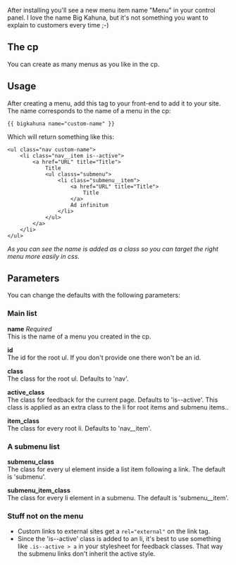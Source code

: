 After installing you'll see a new menu item name "Menu" in your control panel. I love the name Big Kahuna, but it's not something you want to explain to customers every time ;-)

## The cp
You can create as many menus as you like in the cp.

## Usage
After creating a menu, add this tag to your front-end to add it to your site. The name corresponds to the name of a menu in the cp:

    {{ bigkahuna name="custom-name" }}

Which will return something like this:

    <ul class="nav custom-name">
        <li class="nav__item is--active">
            <a href="URL" title="Title">
                Title
                <ul classs="submenu">
                    <li class="submenu__item">
                        <a href="URL" title="Title">
                            Title
                        </a>
                        Ad infinitum
                    </li>
                </ul>
            </a>
        </li>
    </ul>

_As you can see the name is added as a class so you can target the right menu more easily in css._

## Parameters
You can change the defaults with the following parameters:

### Main list
**name** _Required_  
This is the name of a menu you created in the cp.

**id**  
The id for the root ul. If you don't provide one there won't be an id.

**class**  
The class for the root ul. Defaults to 'nav'.

**active\_class**  
The class for feedback for the current page. Defaults to 'is--active'. This class is applied as an extra class to the li for root items and submenu items..

**item\_class**  
The class for every root li. Defaults to 'nav__item'.

### A submenu list
**submenu\_class**  
The class for every ul element inside a list item following a link. The default is 'submenu'.

**submenu\_item\_class**  
The class for every li element in a submenu. The default is 'submenu__item'.

### Stuff not on the menu
* Custom links to external sites get a `rel="external"` on the link tag.
* Since the 'is--active' class is added to an li, it's best to use something like `.is--active > a` in your stylesheet for feedback classes. That way the submenu links don't inherit the active style.

